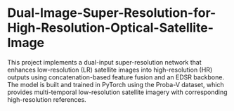 # Dual-Image-Super-Resolution-for-High-Resolution-Optical-Satellite-Image
This project implements a dual-input super-resolution network that enhances low-resolution (LR) satellite images into high-resolution (HR) outputs using concatenation-based feature fusion and an EDSR backbone.
The model is built and trained in PyTorch using the Proba-V dataset, which provides multi-temporal low-resolution satellite imagery with corresponding high-resolution references.
